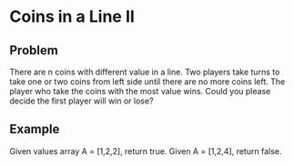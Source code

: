 Coins in a Line II
===

## Problem

There are n coins with different value in a line. Two players take turns to take one or two coins from left side until there are no more coins left. The player who take the coins with the most value wins.
Could you please decide the first player will win or lose?


## Example

Given values array A = [1,2,2], return true.
Given A = [1,2,4], return false.